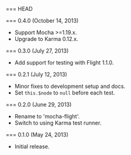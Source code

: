 === HEAD

=== 0.4.0 (October 14, 2013)

* Support Mocha >=1.19.x.
* Upgrade to Karma 0.12.x.

=== 0.3.0 (July 27, 2013)

* Add support for testing with Flight 1.1.0.

=== 0.2.1 (July 12, 2013)

* Minor fixes to development setup and docs.
* Set `this.$node` to `null` before each test.

=== 0.2.0 (June 29, 2013)

* Rename to 'mocha-flight'.
* Switch to using Karma test runner.

=== 0.1.0 (May 24, 2013)

* Initial release.
